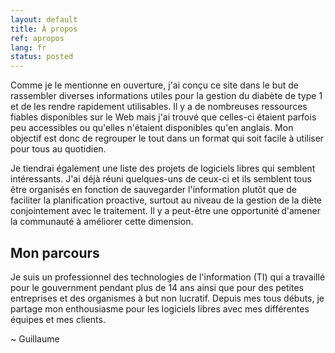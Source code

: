 ```yaml
---
layout: default
title: À propos
ref: apropos
lang: fr
status: posted
---
```

Comme je le mentionne en ouverture, j'ai conçu ce site dans le but de rassembler diverses informations utiles pour la gestion du diabète de type 1 et de les rendre rapidement utilisables.
Il y a de nombreuses ressources fiables disponibles sur le Web mais j'ai trouvé que celles-ci étaient parfois peu accessibles ou qu'elles n'étaient disponibles qu'en anglais.
Mon objectif est donc de regrouper le tout dans un format qui soit facile à utiliser pour tous au quotidien.

Je tiendrai également une liste des projets de logiciels libres qui semblent intéressants.
J'ai déjà réuni quelques-uns de ceux-ci et ils semblent tous être organisés en fonction de sauvegarder l'information plutôt que de faciliter la planification proactive, surtout au niveau de la gestion de la diète conjointement avec le traitement.
Il y a peut-être une opportunité d'amener la communauté à améliorer cette dimension.

## Mon parcours

Je suis un professionnel des technologies de l'information (TI) qui a travaillé pour le gouvernment pendant plus de 14 ans ainsi que pour des petites entreprises et des organismes à but non lucratif.
Depuis mes tous débuts, je partage mon enthousiasme pour les logiciels libres avec mes différentes équipes et mes clients.

~ Guillaume
